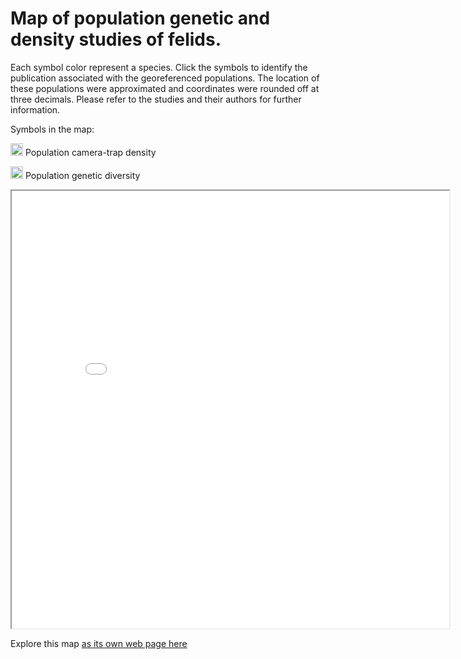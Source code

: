 # Map of population genetic and density studies of felids. 

Each symbol color represent a species. Click the symbols to identify the publication associated with the georeferenced populations. 
The location of these populations were approximated and coordinates were rounded off at three decimals. Please refer to the studies and their authors for further information.

Symbols in the map:

<img src="https://github.com/FortAwesome/Font-Awesome/blob/6.x/svgs/solid/camera.svg" width="20" height="20"> Population camera-trap density

<img src="https://github.com/FortAwesome/Font-Awesome/blob/6.x/svgs/solid/dna.svg" width="20" height="20"> Population genetic diversity


<iframe src="interactive_map_GDfelids.html" height="700" width="700"></iframe>


Explore this map [as its own web page here](interactive_map_GDfelids.html)
